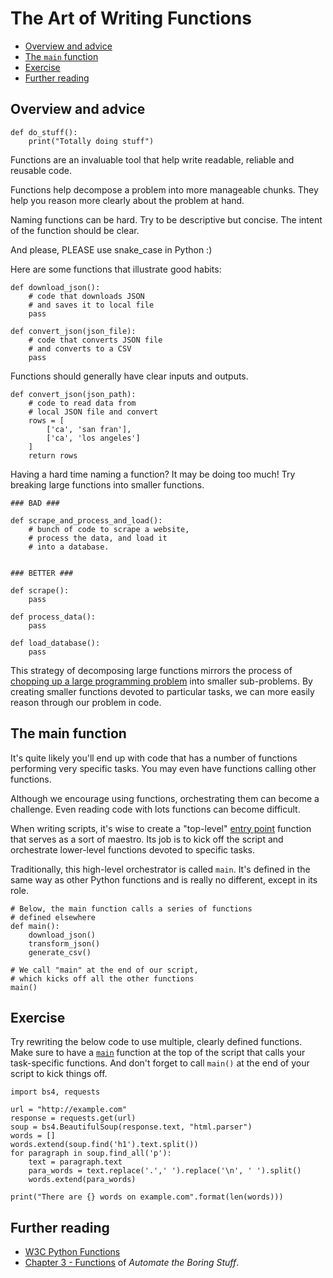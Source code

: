 # The Art of Writing Functions

- [Overview and advice](#overview-and-advice)
- [The `main` function](#the-main-function)
- [Exercise](#exercise)
- [Further reading](#further-reading)

## Overview and advice 

```
def do_stuff():
    print("Totally doing stuff")
```

Functions are an invaluable tool that help write readable, reliable and reusable code.

Functions help decompose a problem into more manageable chunks. They help you reason more clearly about the problem at hand.

Naming functions can be hard. Try to be descriptive but concise. The intent of the function should be clear.

And please, PLEASE use snake_case in Python :)

Here are some functions that illustrate good habits:

```
def download_json():
    # code that downloads JSON
    # and saves it to local file
    pass
    
def convert_json(json_file):
    # code that converts JSON file
    # and converts to a CSV
    pass
```

Functions should generally have clear inputs and outputs.

```
def convert_json(json_path):
	# code to read data from 
	# local JSON file and convert
	rows = [
		['ca', 'san fran'],
		['ca', 'los angeles']
	]
	return rows
```

Having a hard time naming a function? It may be doing too much! Try breaking large functions into smaller functions. 

```
### BAD ###

def scrape_and_process_and_load():
	# bunch of code to scrape a website,
	# process the data, and load it
	# into a database.
	
	
### BETTER ###

def scrape():
    pass
    
def process_data():
    pass
	
def load_database():
    pass
```

This strategy of decomposing large functions mirrors the process of [chopping up a large programming problem](../owl_probs_unix.md#cut-your-problems-down-to-size) into smaller sub-problems. By creating smaller functions devoted to particular tasks, we can more easily reason through our problem in code.



## The main function

It's quite likely you'll end up with code that has a number of functions performing very specific tasks. You may even have functions calling other functions.

Although we encourage using functions, orchestrating them can become a challenge. Even reading code with lots functions can become difficult.

When writing scripts, it's wise to create a "top-level" [entry point](https://en.wikipedia.org/wiki/Entry_point) function that serves as a sort of maestro. Its job is to kick off the script and orchestrate lower-level functions devoted to specific tasks.

Traditionally, this high-level orchestrator is called `main`. It's defined in the same way as other Python functions and is really no different, except in its role.

```
# Below, the main function calls a series of functions
# defined elsewhere
def main():
    download_json()
    transform_json()
    generate_csv()
    
# We call "main" at the end of our script,
# which kicks off all the other functions
main()
```

## Exercise

Try rewriting the below code to use multiple, clearly defined functions. Make sure to have a [`main`](#the-main-function) function at the top of the script that calls your task-specific functions. And don't forget to call `main()` at the end of your script to kick things off.

```
import bs4, requests

url = "http://example.com"
response = requests.get(url)
soup = bs4.BeautifulSoup(response.text, "html.parser")
words = []
words.extend(soup.find('h1').text.split())
for paragraph in soup.find_all('p'):
    text = paragraph.text
    para_words = text.replace('.',' ').replace('\n', ' ').split()
    words.extend(para_words)

print("There are {} words on example.com".format(len(words)))
```

## Further reading

* [W3C Python Functions](https://www.w3schools.com/python/python_functions.asp)
* [Chapter 3 - Functions](https://automatetheboringstuff.com/2e/chapter3/) of *Automate the Boring Stuff*.
